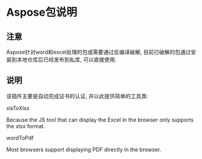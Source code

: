 # Aspose包说明

## 注意

Aspose针对word和excel处理的包或需要通过反编译破解, 
目前已破解的包通过安装到本地仓库后已经发布到私库, 可以直接使用.

## 说明

该插件主要是自动完成证书的认证, 并以此提供简单的工具类:

xlsToXlsx

Because the JS tool that can display the Excel in the browser only supports the xlsx format. 

wordToPdf

Most browsers support displaying PDF directly in the browser.
